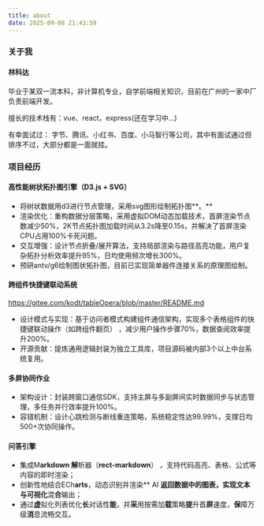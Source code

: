 ```yaml
---
title: about
date: 2025-09-08 21:43:59
---
```

### 关于我

#### 林科达

毕业于某双一流本科，非计算机专业，自学前端相关知识，目前在广州的一家中厂负责前端开发。

擅长的技术栈有：vue、react，express(还在学习中...)

有幸面试过： 字节、腾讯、小红书、百度、小马智行等公司，其中有面试通过但排序不过，大部分都是一面就挂。

### 项目经历

#### 高性能树状拓扑图引擎（D3.js + SVG）

*   将树状数据用d3进行节点管理，采用svg图形绘制拓扑图\*\*。\*\*
*   渲染优化：重构数据分层策略，采用虚拟DOM动态加载技术，首屏渲染节点数减少50%，2K节点拓扑图加载时间从3.2s降至0.15s，并解决了首屏渲染CPU占用100%卡死问题。
*   交互增强：设计节点折叠/展开算法，支持局部渲染与路径高亮功能，用户复杂拓扑分析效率提升95%，日均使用频次增长300%。
*   预研antv/g6绘制图状拓扑图，目前已实现简单器件连接关系的原理图绘制。

#### 跨组件快捷键联动系统

<https://gitee.com/kodt/tableOpera/blob/master/README.md>

*   设计模式与实现：基于访问者模式构建组件通信架构，实现多个表格组件的快捷键联动操作（如跨组件翻页） ，减少用户操作步骤70%，数据查阅效率提升200%。
*   开源贡献：提炼通用逻辑封装为独立工具库，项目源码被内部3个以上中台系统复用。

#### 多屏协同作业

*   架构设计：封装跨窗口通信SDK，支持主屏与多副屏间实时数据同步与状态管理，多任务并行效率提升100%。
*   容错机制：设计心跳检测与断线重连策略，系统稳定性达99.99%，支撑日均500+次协同操作。

#### 问答引擎

*   集成M**arkdown 解**析器（**rect-markdown**） ，支持代码高亮、表格、公式等内容的即时渲染；
*   创新性地结合ECh**arts**，动态识别并渲染\*\* AI **返回数据中的图表，实现文本与可视化**混**合**输出；
*   通过**虚**拟化列表优化**长**对话性**能**，并**采**用按需加**载**策略**提**升首**屏**速度，**保**障万级**消**息流畅交互。

